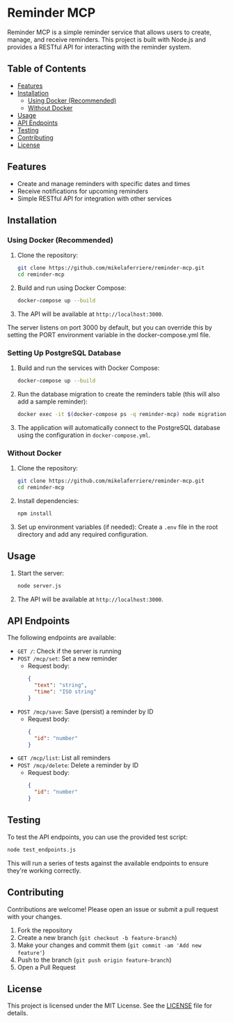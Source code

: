 

# Reminder MCP

Reminder MCP is a simple reminder service that allows users to create, manage, and receive reminders. This project is built with Node.js and provides a RESTful API for interacting with the reminder system.

## Table of Contents
- [Features](#features)
- [Installation](#installation)
  - [Using Docker (Recommended)](#using-docker-recommended)
  - [Without Docker](#without-docker)
- [Usage](#usage)
- [API Endpoints](#api-endpoints)
- [Testing](#testing)
- [Contributing](#contributing)
- [License](#license)

## Features

- Create and manage reminders with specific dates and times
- Receive notifications for upcoming reminders
- Simple RESTful API for integration with other services

## Installation

### Using Docker (Recommended)

1. Clone the repository:
   ```bash
   git clone https://github.com/mikelaferriere/reminder-mcp.git
   cd reminder-mcp
   ```

2. Build and run using Docker Compose:
   ```bash
   docker-compose up --build
   ```

3. The API will be available at `http://localhost:3000`.

The server listens on port 3000 by default, but you can override this by setting the PORT environment variable in the docker-compose.yml file.

### Setting Up PostgreSQL Database

1. Build and run the services with Docker Compose:
   ```bash
   docker-compose up --build
   ```

2. Run the database migration to create the reminders table (this will also add a sample reminder):
   ```bash
   docker exec -it $(docker-compose ps -q reminder-mcp) node migrations/init_db.js
   ```

3. The application will automatically connect to the PostgreSQL database using the configuration in `docker-compose.yml`.

### Without Docker

1. Clone the repository:
   ```bash
   git clone https://github.com/mikelaferriere/reminder-mcp.git
   cd reminder-mcp
   ```

2. Install dependencies:
   ```bash
   npm install
   ```

3. Set up environment variables (if needed):
   Create a `.env` file in the root directory and add any required configuration.

## Usage

1. Start the server:
   ```bash
   node server.js
   ```

2. The API will be available at `http://localhost:3000`.

## API Endpoints

The following endpoints are available:

- `GET /`: Check if the server is running
- `POST /mcp/set`: Set a new reminder
  - Request body:
    ```json
    {
      "text": "string",
      "time": "ISO string"
    }
    ```
- `POST /mcp/save`: Save (persist) a reminder by ID
  - Request body:
    ```json
    {
      "id": "number"
    }
    ```
- `GET /mcp/list`: List all reminders
- `POST /mcp/delete`: Delete a reminder by ID
  - Request body:
    ```json
    {
      "id": "number"
    }
    ```

## Testing

To test the API endpoints, you can use the provided test script:

```bash
node test_endpoints.js
```

This will run a series of tests against the available endpoints to ensure they're working correctly.

## Contributing

Contributions are welcome! Please open an issue or submit a pull request with your changes.

1. Fork the repository
2. Create a new branch (`git checkout -b feature-branch`)
3. Make your changes and commit them (`git commit -am 'Add new feature'`)
4. Push to the branch (`git push origin feature-branch`)
5. Open a Pull Request

## License

This project is licensed under the MIT License. See the [LICENSE](LICENSE) file for details.

